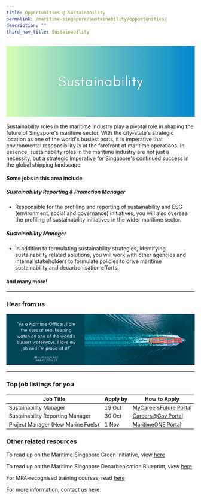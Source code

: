 ```yaml
---
title: Opportunities @ Sustainability
permalink: /maritime-singapore/sustainability/opportunities/
description: ""
third_nav_title: Sustainability
---
```

![](/images/sustainability.png)


Sustainability roles in the maritime industry play a pivotal role in shaping the future of Singapore's maritime sector. With the city-state's strategic location as one of the world's busiest ports, it is imperative that environmental responsibility is at the forefront of maritime operations. In essence, sustainability roles in the maritime industry are not just a necessity, but a strategic imperative for Singapore's continued success in the global shipping landscape.

#### Some jobs in this area include 
##### Sustainability Reporting &amp; Promotion Manager
*  Responsible for the profiling and reporting of sustainability and ESG (environment, social and governance) initiatives, you will also oversee the profiling of sustainability initiatives in the wider maritime sector.

##### Sustainability Manager
* In addition to formulating sustainability strategies, identifying sustainability related solutions, you will work with other agencies and internal stakeholders to formulate policies to drive maritime sustainability and decarbonisation efforts.

#### and many more!
 
 <hr>

### Hear from us
![](/images/sample%20profilling%20banner%20(sustainability).png)

 <hr>

### Top job listings for you

| Job Title | Apply by | How to Apply |
| -------- | -------- | -------- |
| Sustainability Manager | 19 Oct | [MyCareersFuture Portal](https://www.mycareersfuture.gov.sg/job/environment/maritime-sustainability-manager-t-s-global-procurement-company-f74ee217789103071a7224e1995fc942?source=MCF&amp;event=Search) |
| Sustainability Reporting Manager | 30 Oct |[Careers@Gov Portal](https://www.careers.hrp.gov.sg/sap/bc/ui5_ui5/sap/ZGERCFA004/index.html?search-keyword=sustainability#/JobDescription/13863152/ddd35890-ad03-1eee-98ac-2b117ec2c0b3) |
| Project Manager (New Marine Fuels) | 1 Nov |[MaritimeONE Portal](https://www.maritimeone.sg/job-detail/DOC5H31URBKLO91KNS94) |


 
### Other related resources
To read up on the Maritime Singapore Green Initiative, view [here](https://www.mpa.gov.sg/maritime-singapore/sustainability)

To read up on the Maritime Singapore Decarbonisation Blueprint, view [here](https://www.mpa.gov.sg/maritime-singapore/sustainability/maritime-singapore-decarbonisation-blueprint)

For MPA-recognised training courses, read [here](https://www.mpa.gov.sg/singapore-registry-of-ships/seafarer-training-and-certification/training-courses)

For more information, contact us [here](/contact-us/).